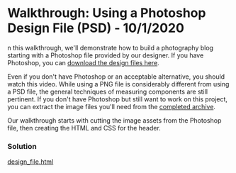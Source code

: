 
# Walkthrough: Using a Photoshop Design File (PSD) - 10/1/2020

n this walkthrough, we'll demonstrate how to build a photography blog starting with a Photoshop file provided by our designer. If you have Photoshop, you can [download the design files here](https://d3jtzah944tvom.cloudfront.net/lesson_2/photography_blog/site_design.psd).

Even if you don't have Photoshop or an acceptable alternative, you should watch this video. While using a PNG file is considerably different from using a PSD file, the general techniques of measuring components are still pertinent. If you don't have Photoshop but still want to work on this project, you can extract the image files you'll need from the [completed archive](https://d3jtzah944tvom.cloudfront.net/202/projects/lesson_7/photo_blog_final.zip).

Our walkthrough starts with cutting the image assets from the Photoshop file, then creating the HTML and CSS for the header.

### Solution

[design_file.html](design_file.html)
